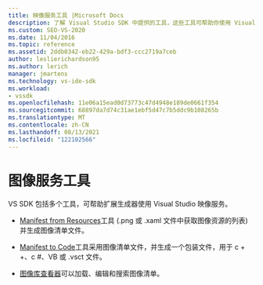 ```yaml
---
title: 映像服务工具 |Microsoft Docs
description: 了解 Visual Studio SDK 中提供的工具，这些工具可帮助你使用 Visual Studio 映像服务构建扩展。
ms.custom: SEO-VS-2020
ms.date: 11/04/2016
ms.topic: reference
ms.assetid: 2ddb0342-eb22-429a-bdf3-ccc2719a7ceb
author: leslierichardson95
ms.author: lerich
manager: jmartens
ms.technology: vs-ide-sdk
ms.workload:
- vssdk
ms.openlocfilehash: 11e06a15ead0d73773c47d4948e189de0661f354
ms.sourcegitcommit: 68897da7d74c31ae1ebf5d47c7b5ddc9b108265b
ms.translationtype: MT
ms.contentlocale: zh-CN
ms.lasthandoff: 08/13/2021
ms.locfileid: "122102566"
---
```

# <a name="image-service-tools"></a>图像服务工具
VS SDK 包括多个工具，可帮助扩展生成器使用 Visual Studio 映像服务。

- [Manifest from Resources](../../extensibility/internals/manifest-from-resources.md)工具 (.png 或 .xaml 文件中获取图像资源的列表) 并生成图像清单文件。

- [Manifest to Code](../../extensibility/internals/manifest-to-code.md)工具采用图像清单文件，并生成一个包装文件，用于 c + +、c #、VB 或 .vsct 文件。

- [图像库查看器](../../extensibility/internals/image-library-viewer.md)可以加载、编辑和搜索图像清单。
